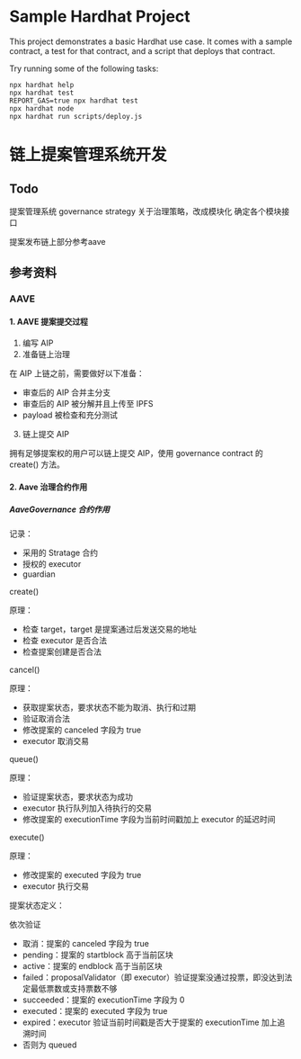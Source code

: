 # Sample Hardhat Project

This project demonstrates a basic Hardhat use case. It comes with a sample contract, a test for that contract, and a script that deploys that contract.

Try running some of the following tasks:

```shell
npx hardhat help
npx hardhat test
REPORT_GAS=true npx hardhat test
npx hardhat node
npx hardhat run scripts/deploy.js
```
# 链上提案管理系统开发

## Todo

提案管理系统
governance strategy 关于治理策略，改成模块化
确定各个模块接口

提案发布链上部分参考aave

## 参考资料

### AAVE

#### 1. AAVE 提案提交过程

1. 编写 AIP
2. 准备链上治理

在 AIP 上链之前，需要做好以下准备：

* 审查后的 AIP 合并主分支
* 审查后的 AIP 被分解并且上传至 IPFS
* payload 被检查和充分测试

3. 链上提交 AIP

拥有足够提案权的用户可以链上提交 AIP，使用 governance contract 的 create() 方法。

#### 2. Aave 治理合约作用

##### AaveGovernance 合约作用

记录：
* 采用的 Stratage 合约
* 授权的 executor
* guardian



create()

原理：

* 检查 target，target 是提案通过后发送交易的地址
* 检查 executor 是否合法
* 检查提案创建是否合法



cancel()

原理：

* 获取提案状态，要求状态不能为取消、执行和过期
* 验证取消合法
* 修改提案的 canceled 字段为 true
* executor 取消交易



queue()

原理：

* 验证提案状态，要求状态为成功
* executor 执行队列加入待执行的交易
* 修改提案的 executionTime 字段为当前时间戳加上 executor 的延迟时间



execute()

原理：

* 修改提案的 executed 字段为 true
* executor 执行交易



提案状态定义：

依次验证

* 取消：提案的 canceled 字段为 true
* pending：提案的 startblock 高于当前区块
* active：提案的 endblock 高于当前区块
* failed：proposalValidator（即 executor）验证提案没通过投票，即没达到法定最低票数或支持票数不够
* succeeded：提案的 executionTime 字段为 0
* executed：提案的 executed 字段为 true
* expired：executor 验证当前时间戳是否大于提案的 executionTime 加上追溯时间
* 否则为 queued
